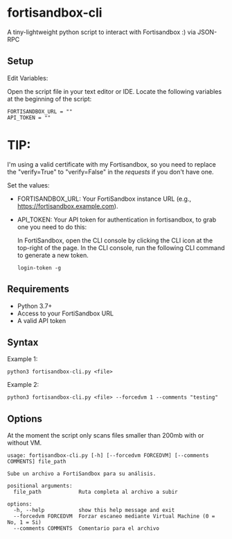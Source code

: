 # fortisandbox-cli
A tiny-lightweight python script to interact with Fortisandbox :) via JSON-RPC


## Setup

Edit Variables:

Open the script file in your text editor or IDE.
Locate the following variables at the beginning of the script:

```
FORTISANDBOX_URL = ""
API_TOKEN = ""
```
# TIP:
I'm using a valid certificate with my Fortisandbox, so you need to replace the "verify=True" to "verify=False" in the *requests* if you don't have one.

Set the values:
  
- FORTISANDBOX_URL: Your FortiSandbox instance URL (e.g., https://fortisandbox.example.com).
- API_TOKEN: Your API token for authentication in fortisandbox, to grab one you need to do this: 

    In FortiSandbox, open the CLI console by clicking the CLI icon at the top-right of the page.
    In the CLI console, run the following CLI command to generate a new token.
    
    ```
    login-token -g
    ```

## Requirements

- Python 3.7+
- Access to your FortiSandbox URL
- A valid API token

## Syntax

Example 1: 
``` 
python3 fortisandbox-cli.py <file>
```

Example 2: 
``` 
python3 fortisandbox-cli.py <file> --forcedvm 1 --comments "testing"
```


## Options
At the moment the script only scans files smaller than 200mb with or without VM.

```
usage: fortisandbox-cli.py [-h] [--forcedvm FORCEDVM] [--comments COMMENTS] file_path

Sube un archivo a FortiSandbox para su análisis.

positional arguments:
  file_path            Ruta completa al archivo a subir

options:
  -h, --help           show this help message and exit
  --forcedvm FORCEDVM  Forzar escaneo mediante Virtual Machine (0 = No, 1 = Si)
  --comments COMMENTS  Comentario para el archivo
```

